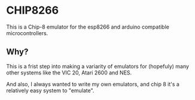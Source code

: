 # CHIP8266
This is a Chip-8 emulator for the esp8266 and arduino compatible microcontrollers. 
## Why?
This is a frist step into making a variarity of emulators for (hopefuly) many other systems like the VIC 20, Atari 2600 and NES.

And also, I always wanted to write my own emulators, and chip 8 it's a relatively easy system to "emulate".
